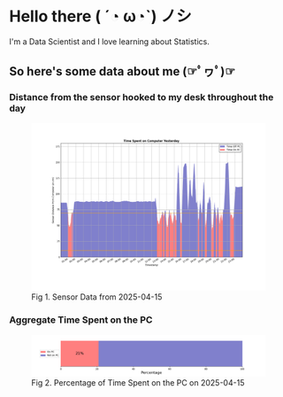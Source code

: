 
# Hello there ( ´◔ ω◔`) ノシ

I'm a Data Scientist and I love learning about Statistics.

## So here's some data about me (☞ﾟヮﾟ)☞


### Distance from the sensor hooked to my desk throughout the day
<figure>
  <picture>
    <source media="(prefers-color-scheme: dark)" srcset="Pi/readme/graphs/lineplot/dark-plot-2025-04-15.png">
    <source media="(prefers-color-scheme: light)" srcset="Pi/readme/graphs/lineplot/light-plot-2025-04-15.png">
    <img alt="Shows a black logo in light color mode and a white one in dark color mode." src="Pi/readme/graphs/lineplot/light-plot-2025-04-15.png">
  </picture>
  <figcaption>Fig 1. Sensor Data from 2025-04-15</figcaption>
</figure>



### Aggregate Time Spent on the PC
<figure>
  <picture>
    <source media="(prefers-color-scheme: dark)" srcset="Pi/readme/graphs/barplot/dark-plot-2025-04-15.png">
    <source media="(prefers-color-scheme: light)" srcset="Pi/readme/graphs/barplot/light-plot-2025-04-15.png">
    <img alt="Shows a black logo in light color mode and a white one in dark color mode." src="Pi/readme/graphs/barplot/light-plot-2025-04-15.png">
  </picture>
  <figcaption>Fig 2. Percentage of Time Spent on the PC on 2025-04-15</figcaption>
</figure>
